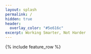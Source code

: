 ```yaml
---
layout: splash
permalink: /
hidden: true
header:
  overlay_color: "#5e616c"
excerpt: Working Smarter, Not Harder
---
```


{% include feature_row %}
